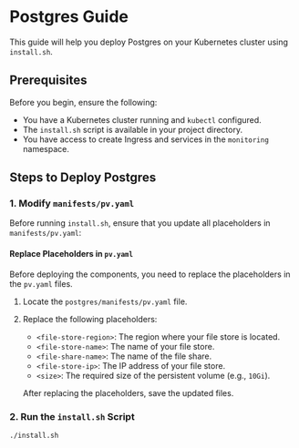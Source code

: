 # Postgres Guide

This guide will help you deploy Postgres on your Kubernetes cluster using `install.sh`. 

## Prerequisites

Before you begin, ensure the following:
- You have a Kubernetes cluster running and `kubectl` configured.
- The `install.sh` script is available in your project directory.
- You have access to create Ingress and services in the `monitoring` namespace.

## Steps to Deploy Postgres

### 1. Modify `manifests/pv.yaml`

Before running `install.sh`, ensure that you update all placeholders in `manifests/pv.yaml`:

#### Replace Placeholders in `pv.yaml`

Before deploying the components, you need to replace the placeholders in the `pv.yaml` files.

1. Locate the `postgres/manifests/pv.yaml` file.
2. Replace the following placeholders:
   - `<file-store-region>`: The region where your file store is located.
   - `<file-store-name>`: The name of your file store.
   - `<file-share-name>`: The name of the file share.
   - `<file-store-ip>`: The IP address of your file store.
   - `<size>`: The required size of the persistent volume (e.g., `10Gi`).

    After replacing the placeholders, save the updated files.

### 2. Run the `install.sh` Script


```bash
./install.sh
```
